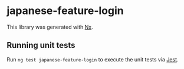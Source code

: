 # japanese-feature-login

This library was generated with [Nx](https://nx.dev).

## Running unit tests

Run `ng test japanese-feature-login` to execute the unit tests via [Jest](https://jestjs.io).
